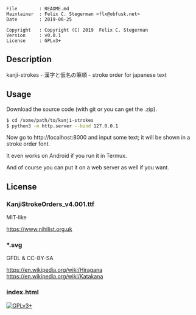 <!-- {{{1 -->

    File        : README.md
    Maintainer  : Felix C. Stegerman <flx@obfusk.net>
    Date        : 2019-06-25

    Copyright   : Copyright (C) 2019  Felix C. Stegerman
    Version     : v0.0.1
    License     : GPLv3+

<!-- }}}1 -->

## Description

kanji-strokes - 漢字と仮名の筆順 - stroke order for japanese text

## Usage

Download the source code (with git or you can get the .zip).

```bash
$ cd /some/path/to/kanji-strokes
$ python3 -m http.server --bind 127.0.0.1
```

Now go to http://localhost:8000 and input some text; it will be shown
in a stroke order font.

It even works on Android if you run it in Termux.

And of course you can put it on a web server as well if you want.

## License

### KanjiStrokeOrders_v4.001.ttf

MIT-like

https://www.nihilist.org.uk

### *.svg

GFDL & CC-BY-SA

https://en.wikipedia.org/wiki/Hiragana
https://en.wikipedia.org/wiki/Katakana

### index.html

[![GPLv3+](https://www.gnu.org/graphics/gplv3-127x51.png)](https://www.gnu.org/licenses/gpl-3.0.html)

<!-- vim: set tw=70 sw=2 sts=2 et fdm=marker : -->
